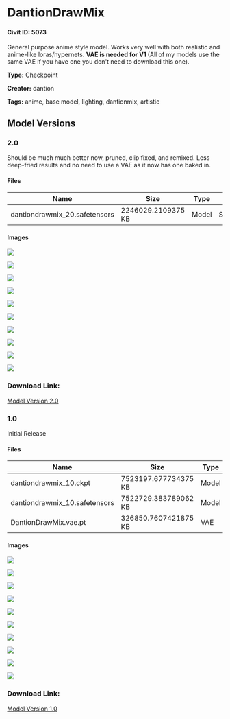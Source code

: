# DantionDrawMix

#### Civit ID: 5073

<p>General purpose anime style model. Works very well with both realistic and anime-like loras/hypernets. <strong>VAE is needed for V1 </strong>(All of my models use the same VAE if you have one you don't need to download this one).</p>

**Type:** Checkpoint

**Creator:** dantion

**Tags:** anime, base model, lighting, dantionmix, artistic

## Model Versions

### 2.0

<p>Should be much much better now, pruned, clip fixed, and remixed. Less deep-fried results and no need to use a VAE as it now has one baked in.</p>

#### Files

| Name | Size | Type | Format | Download Url | AutoV1 | AutoV2 | SHA256 | CRC32 | BLAKE3 |
| --- | --- | --- | --- | --- | --- | --- | --- | --- | --- |
| dantiondrawmix_20.safetensors | 2246029.2109375 KB | Model | SafeTensor | https://civitai.com/api/download/models/11595 | A3F421C9 | B243B42E7F | B243B42E7FCC1DCDCC5C0240ECEF9AC62587F24AB799C21B9ABC26B7A5E99A05 | C590A283 | 631449E81D35DE4C2B9BE9601603A7B64AF8E1E122B8A577A7B6AA9E4666A65C |

#### Images

<p><img src="https://image.civitai.com/xG1nkqKTMzGDvpLrqFT7WA/52a14587-dd79-4100-b960-908bcb2a9900/width=450/110966.jpeg" /></p>

<p><img src="https://image.civitai.com/xG1nkqKTMzGDvpLrqFT7WA/a996350c-3264-4818-7886-a5003442dd00/width=450/110967.jpeg" /></p>

<p><img src="https://image.civitai.com/xG1nkqKTMzGDvpLrqFT7WA/a86636ce-8fbb-46e9-fca6-73b258b7ac00/width=450/110965.jpeg" /></p>

<p><img src="https://image.civitai.com/xG1nkqKTMzGDvpLrqFT7WA/93a02521-b63f-4a3d-15ea-17045c55ac00/width=450/110964.jpeg" /></p>

<p><img src="https://image.civitai.com/xG1nkqKTMzGDvpLrqFT7WA/2bc4a905-2c31-42b8-8bae-c0f6a0c52c00/width=450/110963.jpeg" /></p>

<p><img src="https://image.civitai.com/xG1nkqKTMzGDvpLrqFT7WA/a675cc47-401f-4c03-7d0a-54763d48e400/width=450/110962.jpeg" /></p>

<p><img src="https://image.civitai.com/xG1nkqKTMzGDvpLrqFT7WA/4fe42f08-7ab3-4c6d-d2cc-84c5bdae5900/width=450/110961.jpeg" /></p>

<p><img src="https://image.civitai.com/xG1nkqKTMzGDvpLrqFT7WA/1ca2a99e-baad-4d12-1645-2bf9107d5b00/width=450/110960.jpeg" /></p>

<p><img src="https://image.civitai.com/xG1nkqKTMzGDvpLrqFT7WA/2c2f65a1-3ec0-4d59-f957-4a2c6423ef00/width=450/110959.jpeg" /></p>

<p><img src="https://image.civitai.com/xG1nkqKTMzGDvpLrqFT7WA/38c51032-6d9e-415c-032f-25661ac69b00/width=450/110958.jpeg" /></p>

### Download Link:

[Model Version 2.0](https://civitai.com/api/download/models/11595)

### 1.0

<p>Initial Release</p>

#### Files

| Name | Size | Type | Format | Download Url | AutoV1 | AutoV2 | SHA256 | CRC32 | BLAKE3 |
| --- | --- | --- | --- | --- | --- | --- | --- | --- | --- |
| dantiondrawmix_10.ckpt | 7523197.677734375 KB | Model | PickleTensor | https://civitai.com/api/download/models/5874?type=Model&format=PickleTensor&size=full&fp=fp16 | 72D36ECE | D2BD897C5B | D2BD897C5B73BBBAE3135A15310725EB4286E503C59C320467D1B0B6A341472B | 361DBDF9 | 3F57C850282B022F6BC471AE744AC62A4E94A49F7781F98C799C627B337C1494 |
| dantiondrawmix_10.safetensors | 7522729.383789062 KB | Model | SafeTensor | https://civitai.com/api/download/models/5874 | 20203A94 | 49D48D8DA3 | 49D48D8DA32BA507B17A77913C8DC2A7E280DF97921F545C2BD10C55A94134D3 | 6DD07D36 | 0B79AF712317DDF0F9FF7833236DD95CECB52AE9674FA2E4BC578EBA8BA69BCB |
| DantionDrawMix.vae.pt | 326850.7607421875 KB | VAE | Other | https://civitai.com/api/download/models/5874?type=VAE&format=Other | 223531C6 | C6A580B13A | C6A580B13A5BC05A5E16E4DBB80608FF2EC251A162311590C1F34C013D7F3DAB | 193C2E4A | 16B83BFEF182A9A39D712781E1CFB43CC22E8E46876207872C7E3D46A14F45FF |

#### Images

<p><img src="https://image.civitai.com/xG1nkqKTMzGDvpLrqFT7WA/2395f7a8-b1e6-4e80-8f9d-8d754d7cdd00/width=450/49393.jpeg" /></p>

<p><img src="https://image.civitai.com/xG1nkqKTMzGDvpLrqFT7WA/5cb363f9-2ea1-4a26-463b-09cc33e15300/width=450/49412.jpeg" /></p>

<p><img src="https://image.civitai.com/xG1nkqKTMzGDvpLrqFT7WA/50d4b377-cb0c-4bd4-d68a-73b5787f0800/width=450/49411.jpeg" /></p>

<p><img src="https://image.civitai.com/xG1nkqKTMzGDvpLrqFT7WA/62fcd793-f70c-412e-2c90-0acc2eef8300/width=450/49410.jpeg" /></p>

<p><img src="https://image.civitai.com/xG1nkqKTMzGDvpLrqFT7WA/088d64b6-9561-48ea-6a76-aecfa884a900/width=450/49409.jpeg" /></p>

<p><img src="https://image.civitai.com/xG1nkqKTMzGDvpLrqFT7WA/a9315add-e78a-4965-6b40-6f4bbccd3300/width=450/49408.jpeg" /></p>

<p><img src="https://image.civitai.com/xG1nkqKTMzGDvpLrqFT7WA/7bcfc7f9-0603-4e11-78ad-7c1f51f1f200/width=450/49407.jpeg" /></p>

<p><img src="https://image.civitai.com/xG1nkqKTMzGDvpLrqFT7WA/b0bcb64a-72c2-4afa-16f6-7c69331eda00/width=450/49406.jpeg" /></p>

<p><img src="https://image.civitai.com/xG1nkqKTMzGDvpLrqFT7WA/9bf61e36-0e45-4e29-40b3-f24947303200/width=450/49405.jpeg" /></p>

<p><img src="https://image.civitai.com/xG1nkqKTMzGDvpLrqFT7WA/40f39189-774f-4b28-b1f0-0ef031cb1b00/width=450/49404.jpeg" /></p>

### Download Link:

[Model Version 1.0](https://civitai.com/api/download/models/5874)

